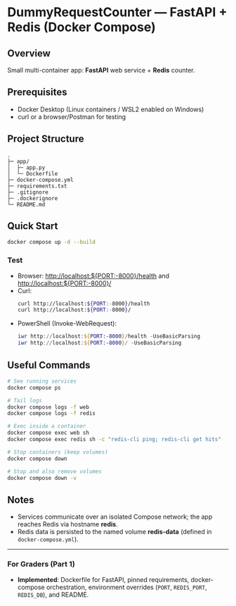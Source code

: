 # DummyRequestCounter — FastAPI + Redis (Docker Compose)

## Overview
Small multi-container app: **FastAPI** web service + **Redis** counter.

## Prerequisites
- Docker Desktop (Linux containers / WSL2 enabled on Windows)
- curl or a browser/Postman for testing

## Project Structure
```
.
├─ app/
│  ├─ app.py
│  └─ Dockerfile
├─ docker-compose.yml
├─ requirements.txt
├─ .gitignore
├─ .dockerignore
└─ README.md
```

## Quick Start
```bash
docker compose up -d --build
```

### Test
- Browser: <http://localhost:${PORT:-8000}/health> and <http://localhost:${PORT:-8000}/>
- Curl:
  ```bash
  curl http://localhost:${PORT:-8000}/health
  curl http://localhost:${PORT:-8000}/
  ```
- PowerShell (Invoke-WebRequest):
  ```powershell
  iwr http://localhost:${PORT:-8000}/health -UseBasicParsing
  iwr http://localhost:${PORT:-8000}/ -UseBasicParsing
  ```


## Useful Commands
```bash
# See running services
docker compose ps

# Tail logs
docker compose logs -f web
docker compose logs -f redis

# Exec inside a container
docker compose exec web sh
docker compose exec redis sh -c "redis-cli ping; redis-cli get hits"

# Stop containers (keep volumes)
docker compose down

# Stop and also remove volumes
docker compose down -v
```

## Notes
- Services communicate over an isolated Compose network; the app reaches Redis via hostname **redis**.
- Redis data is persisted to the named volume **redis-data** (defined in `docker-compose.yml`).

---

### For Graders (Part 1)
- **Implemented**: Dockerfile for FastAPI, pinned requirements, docker-compose orchestration, environment overrides (`PORT`, `REDIS_PORT`, `REDIS_DB`), and README.

